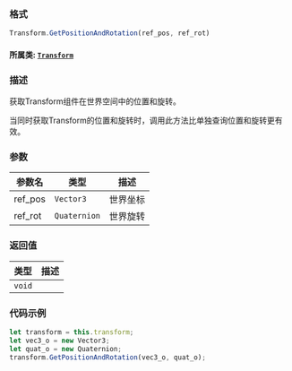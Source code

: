 ### 格式
```typescript
Transform.GetPositionAndRotation(ref_pos, ref_rot)
```
#### 所属类: [`Transform`](../Transform.md)

### 描述
获取Transform组件在世界空间中的位置和旋转。

当同时获取Transform的位置和旋转时，调用此方法比单独查询位置和旋转更有效。


### 参数
参数名|类型|描述
---|---|---
ref_pos|`Vector3`|世界坐标
ref_rot|`Quaternion`|世界旋转


### 返回值
类型|描述
---|---
`void`|

### 代码示例
```typescript
let transform = this.transform;
let vec3_o = new Vector3;
let quat_o = new Quaternion;
transform.GetPositionAndRotation(vec3_o, quat_o);
```

